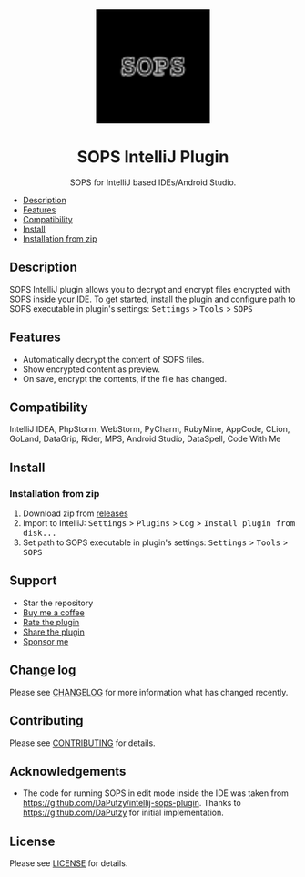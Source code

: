 <div style="text-align: center">
    <a href="https://plugins.jetbrains.com/plugin/21335-ai-commits">
        <img src="./src/main/resources/META-INF/pluginIcon.svg" width="200" height="200" alt="logo"/>
    </a>
</div>
<h1 style="text-align: center">SOPS IntelliJ Plugin</h1>
<p style="text-align: center">SOPS for IntelliJ based IDEs/Android Studio.</p>

[//]: # (<p align="center">)

[//]: # (<a href="https://actions-badge.atrox.dev/blarc/sops-intellij-plugin/goto?ref=main"><img alt="Build Status" src="https://img.shields.io/endpoint.svg?url=https%3A%2F%2Factions-badge.atrox.dev%2Fblarc%2Fsops-intellij-plugin%2Fbadge%3Fref%3Dmain&style=popout-square" /></a>)

[//]: # (<a href="https://plugins.jetbrains.com/plugin/21335-ai-commits"><img src="https://img.shields.io/jetbrains/plugin/r/stars/21335?style=flat-square"></a>)

[//]: # (<a href="https://plugins.jetbrains.com/plugin/21335-ai-commits"><img src="https://img.shields.io/jetbrains/plugin/d/21335-ai-commits.svg?style=flat-square"></a>)

[//]: # (<a href="https://plugins.jetbrains.com/plugin/21335-ai-commits"><img src="https://img.shields.io/jetbrains/plugin/v/21335-ai-commits.svg?style=flat-square"></a>)

[//]: # (</p>)

[//]: # (<br>)

- [Description](#description)
- [Features](#features)
- [Compatibility](#compatibility)
- [Install](#install)
- [Installation from zip](#installation-from-zip)

[//]: # (- [Demo]&#40;#demo&#41;)

## Description

SOPS IntelliJ plugin allows you to decrypt and encrypt files encrypted with SOPS inside your IDE. To get started, install the plugin and configure path to SOPS executable in plugin's settings: <kbd>Settings</kbd> > <kbd>Tools</kbd> > <kbd>SOPS</kbd>

## Features

- Automatically decrypt the content of SOPS files.
- Show encrypted content as preview.
- On save, encrypt the contents, if the file has changed.

[//]: # (## Demo)

[//]: # ()
[//]: # (<picture>)

[//]: # (  <source media="&#40;prefers-color-scheme: dark&#41;" srcset="./screenshots/plugin-dark.gif">)

[//]: # (  <source media="&#40;prefers-color-scheme: light&#41;" srcset="./screenshots/plugin-white.gif">)

[//]: # (  <img alt="Demo." src="./screenshots/plugin-white.gif">)

[//]: # (</picture>)

## Compatibility

IntelliJ IDEA, PhpStorm, WebStorm, PyCharm, RubyMine, AppCode, CLion, GoLand, DataGrip, Rider, MPS, Android Studio,
DataSpell, Code With Me

## Install

[//]: # (<a href="https://plugins.jetbrains.com/embeddable/install/21335">)

[//]: # (<img src="https://user-images.githubusercontent.com/12044174/123105697-94066100-d46a-11eb-9832-338cdf4e0612.png" width="300"/>)

[//]: # (</a>)

[//]: # ()
[//]: # (Or you could install it inside your IDE:)

[//]: # ()
[//]: # (For Windows & Linux: <kbd>File</kbd> > <kbd>Settings</kbd> > <kbd>Plugins</kbd> > <kbd>Marketplace</kbd> > <kbd>Search)

[//]: # (for "AI Commits"</kbd> > <kbd>Install Plugin</kbd> > <kbd>Restart IntelliJ IDEA</kbd>)

[//]: # ()
[//]: # (For Mac: <kbd>IntelliJ IDEA</kbd> > <kbd>Preferences</kbd> > <kbd>Plugins</kbd> > <kbd>Marketplace</kbd> > <kbd>Search)

[//]: # (for "AI Commits"</kbd> > <kbd>Install Plugin</kbd>  > <kbd>Restart IntelliJ IDEA</kbd>)

### Installation from zip

1. Download zip from [releases](https://github.com/Blarc/sops-intellij-plugin/releases)
2. Import to IntelliJ: <kbd>Settings</kbd> > <kbd>Plugins</kbd> > <kbd>Cog</kbd> > <kbd>Install plugin from
   disk...</kbd>
3. Set path to SOPS executable in plugin's settings: <kbd>Settings</kbd> > <kbd>Tools</kbd> > <kbd>SOPS</kbd>

[//]: # (## Demo)

[//]: # ()

[//]: # (![demo.gif]&#40;./screenshots/plugin2.gif&#41;)

## Support

* Star the repository
* [Buy me a coffee](https://ko-fi.com/blarc)
* [Rate the plugin](https://plugins.jetbrains.com/plugin/21335-ai-commits)
* [Share the plugin](https://plugins.jetbrains.com/plugin/21335-ai-commits)
* [Sponsor me](https://github.com/sponsors/Blarc)

## Change log

Please see [CHANGELOG](CHANGELOG.md) for more information what has changed recently.

## Contributing

Please see [CONTRIBUTING](CONTRIBUTING.md) for details.

## Acknowledgements

- The code for running SOPS in edit mode inside the IDE was taken from https://github.com/DaPutzy/intellij-sops-plugin. Thanks to https://github.com/DaPutzy for initial implementation.

## License

Please see [LICENSE](LICENSE) for details.
